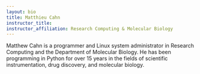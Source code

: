 ```yaml
---
layout: bio
title: Matthieu Cahn
instructor_title:  
instructor_affiliation: Research Computing & Molecular Biology
---
```


Matthew Cahn is a programmer and Linux system administrator in Research Computing and the Department of Molecular Biology. He has been programming in Python for over 15 years in the fields of scientific instrumentation, drug discovery, and molecular biology.
